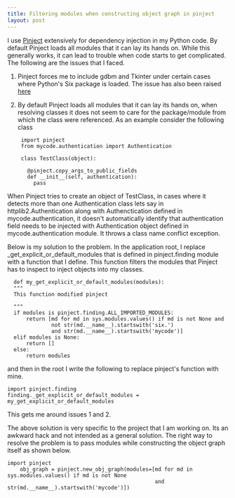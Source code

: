 ```yaml
---
title: Filtering modules when constructing object graph in pinject
layout: post
---
```


I use [Pinject](https://github.com/google/pinject) extensively for dependency injection in my Python code. 
By default Pinject loads all modules that it can lay its hands on. While this generally works, it can lead to trouble when 
code starts to get complicated. The following are the issues that I faced.

1. Pinject forces me to include gdbm and Tkinter under certain cases where Python's Six package is loaded. The issue has also
been raised [here](https://github.com/google/pinject/issues/11)

2. By default Pinject loads all modules that it can lay its hands on, when resolving classes it does not seem to care for the 
package/module from which the class were referenced. As an example consider the following class

		import pinject
		from mycode.authentication import Authentication
		
		class TestClass(object):
		
		  @pinject.copy_args_to_public_fields
		  def __init__(self, authentication):
		    pass 
				
 When Pinject tries to create an object of TestClass, in cases where it detects more than one Authentication class
 lets say in httplib2.Authentication along with Authenctication defined in mycode.authentication, it doesn't automatically 
 identify that authentication field needs to be injected with Authentication object defined in mycode.authentication module. 
 It throws a class name conflict exception.
 
Below is my solution to the problem. In the application root, I replace _get_explicit_or_default_modules that is defined in 
pinject.finding module with a function that I define. This function filters the modules that Pinject has to inspect to 
inject objects into my classes.

	  def my_get_explicit_or_default_modules(modules):
	  """
	  This function modified pinject 
	
	  """
	  if modules is pinject.finding.ALL_IMPORTED_MODULES:
	      return [md for md in sys.modules.values() if md is not None and
	              not str(md.__name__).startswith('six.')
	              and str(md.__name__).startswith('mycode')]
	  elif modules is None:
	      return []
	  else:
	      return modules
				
and then in the root I write the following to replace pinject's function with mine.

    import pinject.finding
    finding._get_explicit_or_default_modules = my_get_explicit_or_default_modules
		
This gets me around issues 1 and 2.

The above solution is very specific to the project that I am working on. Its an awkward hack and not intended as a general solution.
 The right way to resolve the problem is to pass modules while constructing the object graph itself as shown below.

    import pinject
		obj_graph = pinject.new_obj_graph(modules=[md for md in sys.modules.values() if md is not None 
		                                           and str(md.__name__).startswith('mycode')])
